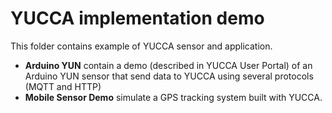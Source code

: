 YUCCA implementation demo
=========================
This folder contains example of YUCCA sensor and application.

* **Arduino YUN** contain a demo (described in YUCCA User Portal) of an Arduino YUN sensor that send data to YUCCA using several protocols (MQTT and HTTP)
* **Mobile Sensor Demo** simulate a GPS tracking system built with YUCCA.




